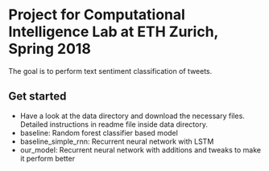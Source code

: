 # Project for Computational Intelligence Lab at ETH Zurich, Spring 2018
The goal is to perform text sentiment classification of tweets.

## Get started
- Have a look at the data directory and download the necessary files. Detailed instructions in readme file inside data directory.
- baseline: Random forest classifier based model
- baseline_simple_rnn: Recurrent neural network with LSTM
- our_model: Recurrent neural network with additions and tweaks to make it perform better
